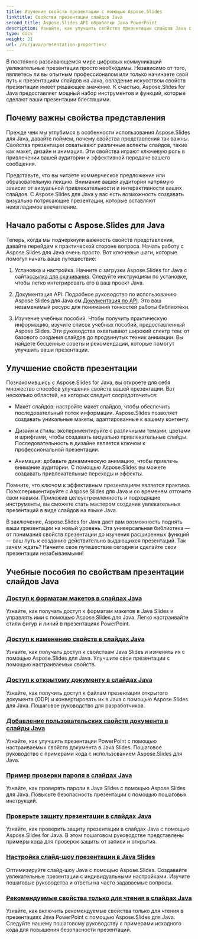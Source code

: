 ```yaml
---
title: Изучение свойств презентации с помощью Aspose.Slides
linktitle: Свойства презентации слайдов Java
second_title: Aspose.Slides API обработки Java PowerPoint
description: Узнайте, как улучшить свойства презентации слайдов Java с помощью руководств Aspose.Slides for Java. Откройте для себя советы и рекомендации по созданию динамических презентаций.
type: docs
weight: 21
url: /ru/java/presentation-properties/
---
```


В постоянно развивающемся мире цифровых коммуникаций увлекательные презентации просто необходимы. Независимо от того, являетесь ли вы опытным профессионалом или только начинаете свой путь к презентациям слайдов на Java, овладение искусством свойств презентации имеет решающее значение. К счастью, Aspose.Slides for Java предоставляет мощный набор инструментов и функций, которые сделают ваши презентации блестящими.

## Почему важны свойства представления

Прежде чем мы углубимся в особенности использования Aspose.Slides для Java, давайте поймем, почему свойства представления так важны. Свойства презентации охватывают различные аспекты слайдов, такие как макет, дизайн и анимация. Эти свойства играют ключевую роль в привлечении вашей аудитории и эффективной передаче вашего сообщения.

Представьте, что вы читаете коммерческое предложение или образовательную лекцию. Внимание вашей аудитории напрямую зависит от визуальной привлекательности и интерактивности ваших слайдов. С Aspose.Slides для Java у вас есть возможность создавать визуально потрясающие презентации, которые оставляют неизгладимое впечатление.

## Начало работы с Aspose.Slides для Java

Теперь, когда мы подчеркнули важность свойств представления, давайте перейдем к практической стороне вопроса. Начать работу с Aspose.Slides для Java очень просто. Вот ключевые шаги, которые помогут начать ваше путешествие:

1.  Установка и настройка. Начните с загрузки Aspose.Slides for Java с сайта[ссылка для скачивания](https://releases.aspose.com/slides/java/). Следуйте инструкциям по установке, чтобы легко интегрировать его в ваш проект Java.

2.  Документация API: Подробное руководство по использованию Aspose.Slides для Java см.[Документация по API](https://reference.aspose.com/slides/java/). Это ваш незаменимый ресурс для понимания тонкостей работы библиотеки.

3. Изучение учебных пособий. Чтобы получить практическую информацию, изучите список учебных пособий, предоставленный Aspose.Slides. Эти руководства охватывают широкий спектр тем: от базового создания слайдов до продвинутых техник анимации. Вы найдете бесценные советы и рекомендации, которые помогут улучшить ваши презентации.

## Улучшение свойств презентации

Познакомившись с Aspose.Slides for Java, вы откроете для себя множество способов улучшения свойств вашей презентации. Вот несколько областей, на которых следует сосредоточиться:

- Макет слайдов: настройте макет слайдов, чтобы обеспечить последовательный поток информации. Aspose.Slides позволяет создавать уникальные макеты, адаптированные к вашему контенту.

- Дизайн и стиль: экспериментируйте с различными темами, цветами и шрифтами, чтобы создавать визуально привлекательные слайды. Последовательность в дизайне является ключом к профессиональной презентации.

- Анимация: добавьте динамическую анимацию, чтобы привлечь внимание аудитории. С помощью Aspose.Slides вы можете создавать привлекательные переходы и эффекты.

Помните, что ключом к эффективным презентациям является практика. Поэкспериментируйте с Aspose.Slides для Java и со временем отточите свои навыки. Приложив целеустремленность и подходящие инструменты, вы сможете стать мастером создания увлекательных презентаций в виде слайдов на языке Java.

В заключение, Aspose.Slides for Java дает вам возможность поднять ваши презентации на новый уровень. Эта универсальная библиотека — от понимания свойств презентации до изучения расширенных функций — ваш путь к созданию действительно выдающихся презентаций. Так зачем ждать? Начните свое путешествие сегодня и сделайте свои презентации незабываемыми!

## Учебные пособия по свойствам презентации слайдов Java
### [Доступ к форматам макетов в слайдах Java](./access-layout-formats-in-java-slides/)
Узнайте, как получать доступ к форматам макетов в Java Slides и управлять ими с помощью Aspose.Slides для Java. Легко настраивайте стили фигур и линий в презентациях PowerPoint.
### [Доступ к изменению свойств в слайдах Java](./access-modifying-properties-in-java-slides/)
Узнайте, как получать доступ к свойствам Java Slides и изменять их с помощью Aspose.Slides для Java. Улучшите свои презентации с помощью настраиваемых свойств.
### [Доступ к открытому документу в слайдах Java](./access-open-doc-in-java-slides/)
Узнайте, как получить доступ к файлам презентации открытого документа (ODP) и конвертировать их в Java с помощью Aspose.Slides для Java. Пошаговое руководство для разработчиков.
### [Добавление пользовательских свойств документа в слайды Java](./add-custom-document-properties-in-java-slides/)
Узнайте, как улучшить презентации PowerPoint с помощью настраиваемых свойств документа в Java Slides. Пошаговое руководство с примерами кода с использованием Aspose.Slides для Java.
### [Пример проверки пароля в слайдах Java](./check-password-example-in-java-slides/)
Узнайте, как проверять пароли в Java Slides с помощью Aspose.Slides для Java. Повысьте безопасность презентации с помощью пошаговых инструкций.
### [Проверьте защиту презентации в слайдах Java](./check-presentation-protection-in-java-slides/)
Узнайте, как проверить защиту презентации в слайдах Java с помощью Aspose.Slides for Java. В этом пошаговом руководстве представлены примеры кода для проверок защиты от записи и открытия.
### [Настройка слайд-шоу презентации в Java Slides](./presentation-slide-show-setup-in-java-slides/)
Оптимизируйте слайд-шоу Java с помощью Aspose.Slides. Создавайте увлекательные презентации с индивидуальными настройками. Изучите пошаговые руководства и ответы на часто задаваемые вопросы.
### [Рекомендуемые свойства только для чтения в слайдах Java](./read-only-recommended-properties-in-java-slides/)
Узнайте, как включить рекомендуемые свойства только для чтения в презентациях Java PowerPoint с помощью Aspose.Slides для Java. Следуйте нашему пошаговому руководству с примерами исходного кода для повышения безопасности презентаций.